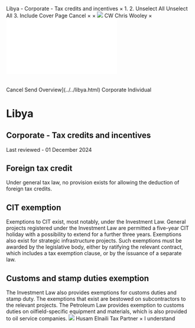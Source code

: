 Libya - Corporate - Tax credits and incentives
×
1.
2.
Unselect All
Unselect All
3.
Include Cover Page
Cancel
×
×
![](../../-/media/world-wide-tax-summaries/attachments/global---chris-wooley.ashx%3Frev=ac5e5f3223b34096b1afc2a6009c7320&revision=ac5e5f32-23b3-4096-b1af-c2a6009c7320&hash=859B7ADC84DC2CBEC9760E9E6EE7DE6D0A8BFCDF)
CW
Chris Wooley
×
![](tax-credits-and-incentives.html)
######
Cancel
Send
Overview](../../libya.html)
Corporate
Individual
# Libya
## Corporate - Tax credits and incentives
Last reviewed - 01 December 2024
## Foreign tax credit
Under general tax law, no provision exists for allowing the deduction of foreign tax credits.
## CIT exemption
Exemptions to CIT exist, most notably, under the Investment Law. General projects registered under the Investment Law are permitted a five-year CIT holiday with a possibility to extend for a further three years.
Exemptions also exist for strategic infrastructure projects. Such exemptions must be awarded by the legislative body, either by ratifying the relevant contract, which includes a tax exemption clause, or by the issuance of a separate law.
## Customs and stamp duties exemption
The Investment Law also provides exemptions for customs duties and stamp duty. The exemptions that exist are bestowed on subcontractors to the relevant projects.
The Petroleum Law provides exemption to customs duties on oilfield-specific equipment and materials, which is also provided to oil service companies.
![](../../-/media/world-wide-tax-summaries/attachments/libya---husam-elnaili.ashx%3Frev=86ffac9c32b24e5da0fae27c96adbe55&revision=86ffac9c-32b2-4e5d-a0fa-e27c96adbe55&hash=4792A894BD4BD458F943B209A1C3F0EED9029130)
Husam Elnaili
Tax Partner
×
I understand